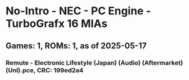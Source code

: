 # No-Intro - NEC - PC Engine - TurboGrafx 16 MIAs
## Games: 1, ROMs: 1, as of 2025-05-17

### Remute - Electronic Lifestyle (Japan) (Audio) (Aftermarket) (Unl).pce, CRC: 199ed2a4
